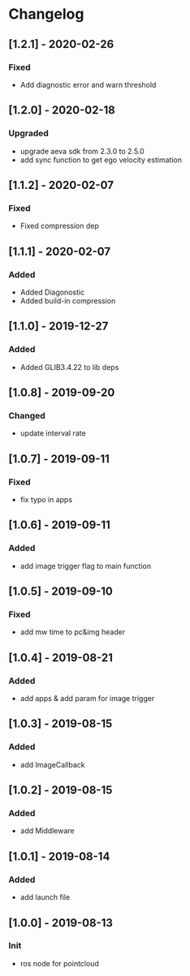 # Changelog

## [1.2.1] - 2020-02-26

### Fixed

* Add diagnostic error and warn threshold

## [1.2.0] - 2020-02-18

### Upgraded

* upgrade aeva sdk from 2.3.0 to 2.5.0
* add sync function to get ego velocity estimation

## [1.1.2] - 2020-02-07

### Fixed

* Fixed compression dep

## [1.1.1] - 2020-02-07

### Added

* Added Diagonostic
* Added build-in compression

## [1.1.0] - 2019-12-27

### Added

* Added GLIB3.4.22 to lib deps

## [1.0.8] - 2019-09-20

### Changed

* update interval rate

## [1.0.7] - 2019-09-11

### Fixed

* fix typo in apps

## [1.0.6] - 2019-09-11

### Added

* add image trigger flag to main function

## [1.0.5] - 2019-09-10

### Fixed

* add mw time to pc&img header

## [1.0.4] - 2019-08-21

### Added

* add apps & add param for image trigger

## [1.0.3] - 2019-08-15

### Added

* add ImageCallback

## [1.0.2] - 2019-08-15

### Added

* add Middleware

## [1.0.1] - 2019-08-14

### Added

* add launch file 

## [1.0.0] - 2019-08-13

### Init

* ros node for pointcloud
